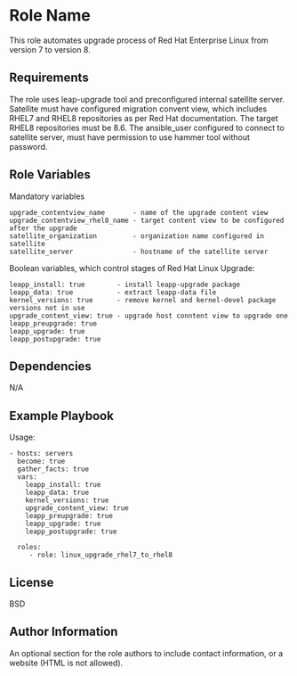 Role Name
=========

This role automates upgrade process of Red Hat Enterprise Linux from version 7 to version 8.

Requirements
------------

The role uses leap-upgrade tool and preconfigured internal satellite server. Satellite must have configured migration convent view, which includes RHEL7 and RHEL8 repositories as per Red Hat documentation. The target RHEL8 repositories must be 8.6. 
The ansible_user configured to connect to satellite server, must have permission to use hammer tool without password. 

Role Variables
--------------

Mandatory variables
```
upgrade_contentview_name       - name of the upgrade content view
upgrade_contentview_rhel8_name - target content view to be configured after the upgrade
satellite_organization         - organization name configured in satellite
satellite_server               - hostname of the satellite server
```
Boolean variables, which control stages of Red Hat Linux Upgrade:
```
leapp_install: true        - install leapp-upgrade package
leapp_data: true           - extract leapp-data file
kernel_versions: true      - remove kernel and kernel-devel package versions not in use
upgrade_content_view: true - upgrade host conntent view to upgrade one
leapp_preupgrade: true
leapp_upgrade: true
leapp_postupgrade: true

```
Dependencies
------------

N/A

Example Playbook
----------------

Usage:

    - hosts: servers
      become: true
      gather_facts: true
      vars:
        leapp_install: true
        leapp_data: true
        kernel_versions: true
        upgrade_content_view: true
        leapp_preupgrade: true
        leapp_upgrade: true
        leapp_postupgrade: true

      roles:
         - role: linux_upgrade_rhel7_to_rhel8

License
-------

BSD

Author Information
------------------

An optional section for the role authors to include contact information, or a website (HTML is not allowed).
